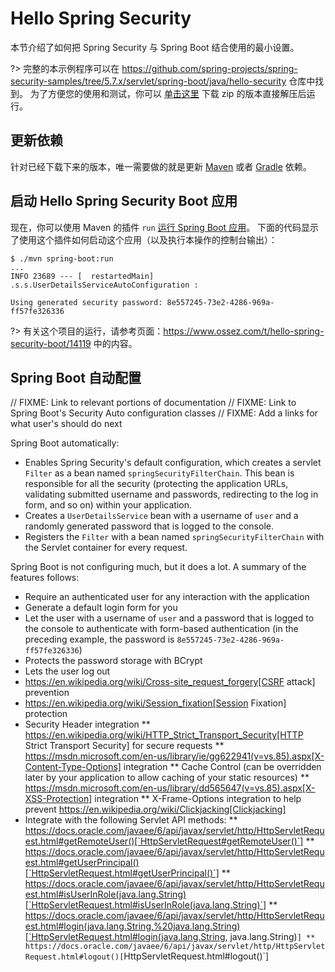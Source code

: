 # Hello Spring Security

本节介绍了如何把 Spring Security 与 Spring Boot 结合使用的最小设置。

?> 完整的本示例程序可以在 https://github.com/spring-projects/spring-security-samples/tree/5.7.x/servlet/spring-boot/java/hello-security 仓库中找到。
为了方便您的使用和测试，你可以 [单击这里](https://start.spring.io/starter.zip?type=maven-project&language=java&packaging=jar&jvmVersion=1.8&groupId=example&artifactId=hello-security&name=hello-security&description=Hello%20Security&packageName=example.hello-security&dependencies=web,security) 
下载 zip 的版本直接解压后运行。


## 更新依赖

针对已经下载下来的版本，唯一需要做的就是更新 [Maven](getting-spring-security.md#getting-maven-boot) 或者 [Gradle](getting-spring-security.md#getting-gradle-boot) 依赖。


## 启动 Hello Spring Security Boot 应用

现在，你可以使用 Maven 的插件 `run` [运行 Spring Boot 应用](https://docs.spring.io/spring-boot/docs/current/reference/htmlsingle/#using-boot-running-with-the-maven-plugin)。 
下面的代码显示了使用这个插件如何启动这个应用（以及执行本操作的控制台输出）：

```shell
$ ./mvn spring-boot:run
...
INFO 23689 --- [  restartedMain] .s.s.UserDetailsServiceAutoConfiguration :

Using generated security password: 8e557245-73e2-4286-969a-ff57fe326336
```

?> 有关这个项目的运行，请参考页面：https://www.ossez.com/t/hello-spring-security-boot/14119 中的内容。

## Spring Boot 自动配置

// FIXME: Link to relevant portions of documentation
// FIXME: Link to Spring Boot's Security Auto configuration classes
// FIXME: Add a links for what user's should do next

Spring Boot automatically:

* Enables Spring Security's default configuration, which creates a servlet `Filter` as a bean named `springSecurityFilterChain`.
  This bean is responsible for all the security (protecting the application URLs, validating submitted username and passwords, redirecting to the log in form, and so on) within your application.
* Creates a `UserDetailsService` bean with a username of `user` and a randomly generated password that is logged to the console.
* Registers the `Filter` with a bean named `springSecurityFilterChain` with the Servlet container for every request.

Spring Boot is not configuring much, but it does a lot.
A summary of the features follows:

* Require an authenticated user for any interaction with the application
* Generate a default login form for you
* Let the user with a username of `user` and a password that is logged to the console to authenticate with form-based authentication (in the preceding example, the password is `8e557245-73e2-4286-969a-ff57fe326336`)
* Protects the password storage with BCrypt
* Lets the user log out
* https://en.wikipedia.org/wiki/Cross-site_request_forgery[CSRF attack] prevention
* https://en.wikipedia.org/wiki/Session_fixation[Session Fixation] protection
* Security Header integration
  ** https://en.wikipedia.org/wiki/HTTP_Strict_Transport_Security[HTTP Strict Transport Security] for secure requests
  ** https://msdn.microsoft.com/en-us/library/ie/gg622941(v=vs.85).aspx[X-Content-Type-Options] integration
  ** Cache Control (can be overridden later by your application to allow caching of your static resources)
  ** https://msdn.microsoft.com/en-us/library/dd565647(v=vs.85).aspx[X-XSS-Protection] integration
  ** X-Frame-Options integration to help prevent https://en.wikipedia.org/wiki/Clickjacking[Clickjacking]
* Integrate with the following Servlet API methods:
  ** https://docs.oracle.com/javaee/6/api/javax/servlet/http/HttpServletRequest.html#getRemoteUser()[`HttpServletRequest#getRemoteUser()`]
** https://docs.oracle.com/javaee/6/api/javax/servlet/http/HttpServletRequest.html#getUserPrincipal()[`HttpServletRequest.html#getUserPrincipal()`]
** https://docs.oracle.com/javaee/6/api/javax/servlet/http/HttpServletRequest.html#isUserInRole(java.lang.String)[`HttpServletRequest.html#isUserInRole(java.lang.String)`]
** https://docs.oracle.com/javaee/6/api/javax/servlet/http/HttpServletRequest.html#login(java.lang.String,%20java.lang.String)[`HttpServletRequest.html#login(java.lang.String, java.lang.String)`]
  ** https://docs.oracle.com/javaee/6/api/javax/servlet/http/HttpServletRequest.html#logout()[`HttpServletRequest.html#logout()`]

